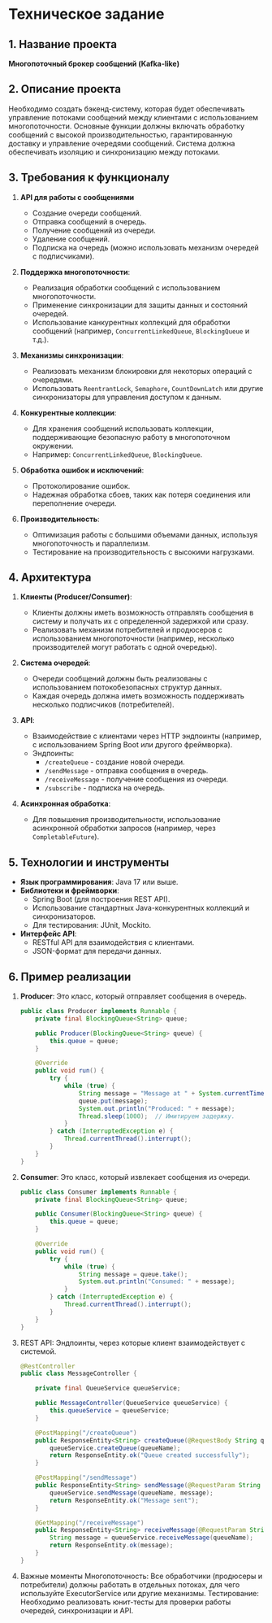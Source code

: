 # Техническое задание

## 1. Название проекта
**Многопоточный брокер сообщений (Kafka-like)**

## 2. Описание проекта
Необходимо создать бэкенд-систему, которая будет обеспечивать управление потоками сообщений между клиентами с использованием многопоточности. Основные функции должны включать обработку сообщений с высокой производительностью, гарантированную доставку и управление очередями сообщений. Система должна обеспечивать изоляцию и синхронизацию между потоками.

## 3. Требования к функционалу

1. **API для работы с сообщениями**
   - Создание очереди сообщений.
   - Отправка сообщений в очередь.
   - Получение сообщений из очереди.
   - Удаление сообщений.
   - Подписка на очередь (можно использовать механизм очередей с подписчиками).

2. **Поддержка многопоточности**:
   - Реализация обработки сообщений с использованием многопоточности.
   - Применение синхронизации для защиты данных и состояний очередей.
   - Использование канкурентных коллекций для обработки сообщений (например, `ConcurrentLinkedQueue`, `BlockingQueue` и т.д.).

3. **Механизмы синхронизации**:
   - Реализовать механизм блокировки для некоторых операций с очередями.
   - Использовать `ReentrantLock`, `Semaphore`, `CountDownLatch` или другие синхронизаторы для управления доступом к данным.

4. **Конкурентные коллекции**:
   - Для хранения сообщений использовать коллекции, поддерживающие безопасную работу в многопоточном окружении.
   - Например: `ConcurrentLinkedQueue`, `BlockingQueue`.

5. **Обработка ошибок и исключений**:
   - Протоколирование ошибок.
   - Надежная обработка сбоев, таких как потеря соединения или переполнение очереди.

6. **Производительность**:
   - Оптимизация работы с большими объемами данных, используя многопоточность и параллелизм.
   - Тестирование на производительность с высокими нагрузками.

## 4. Архитектура

1. **Клиенты (Producer/Consumer)**:
   - Клиенты должны иметь возможность отправлять сообщения в систему и получать их с определенной задержкой или сразу.
   - Реализовать механизм потребителей и продюсеров с использованием многопоточности (например, несколько производителей могут работать с одной очередью).

2. **Система очередей**:
   - Очереди сообщений должны быть реализованы с использованием потокобезопасных структур данных.
   - Каждая очередь должна иметь возможность поддерживать несколько подписчиков (потребителей).

3. **API**:
   - Взаимодействие с клиентами через HTTP эндпоинты (например, с использованием Spring Boot или другого фреймворка).
   - Эндпоинты:
     - `/createQueue` - создание новой очереди.
     - `/sendMessage` - отправка сообщения в очередь.
     - `/receiveMessage` - получение сообщения из очереди.
     - `/subscribe` - подписка на очередь.

4. **Асинхронная обработка**:
   - Для повышения производительности, использование асинхронной обработки запросов (например, через `CompletableFuture`).

## 5. Технологии и инструменты

- **Язык программирования**: Java 17 или выше.
- **Библиотеки и фреймворки**:
  - Spring Boot (для построения REST API).
  - Использование стандартных Java-конкурентных коллекций и синхронизаторов.
  - Для тестирования: JUnit, Mockito.
- **Интерфейс API**:
  - RESTful API для взаимодействия с клиентами.
  - JSON-формат для передачи данных.

## 6. Пример реализации

1. **Producer**: Это класс, который отправляет сообщения в очередь.
   ```java
   public class Producer implements Runnable {
       private final BlockingQueue<String> queue;

       public Producer(BlockingQueue<String> queue) {
           this.queue = queue;
       }

       @Override
       public void run() {
           try {
               while (true) {
                   String message = "Message at " + System.currentTimeMillis();
                   queue.put(message);
                   System.out.println("Produced: " + message);
                   Thread.sleep(1000);  // Имитируем задержку.
               }
           } catch (InterruptedException e) {
               Thread.currentThread().interrupt();
           }
       }
   }
   ```

2. **Consumer**: Это класс, который извлекает сообщения из очереди.

    ```java
    public class Consumer implements Runnable {
        private final BlockingQueue<String> queue;
    
        public Consumer(BlockingQueue<String> queue) {
            this.queue = queue;
        }
    
        @Override
        public void run() {
            try {
                while (true) {
                    String message = queue.take();
                    System.out.println("Consumed: " + message);
                }
            } catch (InterruptedException e) {
                Thread.currentThread().interrupt();
            }
        }
    }
    ```

3. REST API: Эндпоинты, через которые клиент взаимодействует с системой.

    ``` java
    @RestController
    public class MessageController {
    
        private final QueueService queueService;
    
        public MessageController(QueueService queueService) {
            this.queueService = queueService;
        }
    
        @PostMapping("/createQueue")
        public ResponseEntity<String> createQueue(@RequestBody String queueName) {
            queueService.createQueue(queueName);
            return ResponseEntity.ok("Queue created successfully");
        }
    
        @PostMapping("/sendMessage")
        public ResponseEntity<String> sendMessage(@RequestParam String queueName, @RequestBody String message) {
            queueService.sendMessage(queueName, message);
            return ResponseEntity.ok("Message sent");
        }
    
        @GetMapping("/receiveMessage")
        public ResponseEntity<String> receiveMessage(@RequestParam String queueName) {
            String message = queueService.receiveMessage(queueName);
            return ResponseEntity.ok(message);
        }
    }
    ```

7. Важные моменты
Многопоточность:
Все обработчики (продюсеры и потребители) должны работать в отдельных потоках, для чего используйте ExecutorService или другие механизмы.
Тестирование:
Необходимо реализовать юнит-тесты для проверки работы очередей, синхронизации и API.
   
